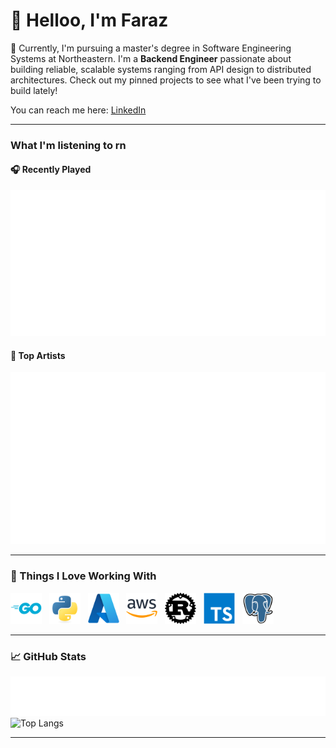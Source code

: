# 👋 Helloo, I'm Faraz  

🚀 Currently, I'm pursuing a master's degree in Software Engineering Systems at Northeastern.
I'm a **Backend Engineer** passionate about building reliable, scalable systems ranging from API design to distributed architectures. Check out my pinned projects to see what I've been trying to build lately!

You can reach me here: [LinkedIn](https://www.linkedin.com/in/faraz551)

---
### What I'm listening to rn
#### 🎧 Recently Played
![Recent Tracks](https://github.com/M-Faraz3110/M-Faraz3110/blob/main/metrics-recent.svg)
#### 🎤 Top Artists
![Top Artists](https://github.com/M-Faraz3110/M-Faraz3110/blob/main/metrics-artists.svg)

---
### 💛 Things I Love Working With
<p align="left">
  <img src="https://github.com/devicons/devicon/blob/v2.17.0/icons/go/go-original-wordmark.svg" alt="Go" width="50" height="50"/>&nbsp;&nbsp;
  <img src="https://github.com/devicons/devicon/blob/v2.17.0/icons/python/python-original.svg" alt="Python" width="50" height="50"/>&nbsp;&nbsp;
  <img src="https://github.com/devicons/devicon/blob/v2.17.0/icons/azure/azure-original.svg" alt="Azure" width="50" height="50"/>&nbsp;&nbsp;
  <img src="https://github.com/devicons/devicon/blob/v2.17.0/icons/amazonwebservices/amazonwebservices-original-wordmark.svg" alt="AWS" width="50" height="50"/>&nbsp;&nbsp;
  <img src="https://github.com/devicons/devicon/blob/v2.17.0/icons/rust/rust-original.svg" alt="Rust" width="50" height="50"/>&nbsp;&nbsp;
  <img src="https://github.com/devicons/devicon/blob/v2.17.0/icons/typescript/typescript-original.svg" alt="TypeScript" width="50" height="50"/>&nbsp;&nbsp;
  <img src="https://github.com/devicons/devicon/blob/v2.17.0/icons/postgresql/postgresql-original.svg" alt="PostgreSQL" width="50" height="50"/>
</p>

---

### 📈 GitHub Stats  
![Faraz's recent activity charts](https://github.com/M-Faraz3110/M-Faraz3110/blob/main/metrics-charts.svg)
![Top Langs](https://github-readme-stats.vercel.app/api/top-langs/?username=M-Faraz3110&layout=compact&theme=transparent&exclude_repo=NN-Project-Music-Genre-Classifier&hide=Makefile)

---